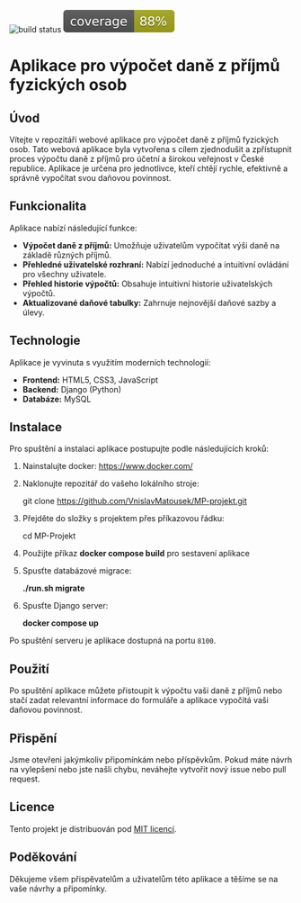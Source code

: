 ![build status](../../actions/workflows/build.yml/badge.svg) ![coverage](./coverage.svg)

# Aplikace pro výpočet daně z příjmů fyzických osob

## Úvod

Vítejte v repozitáři webové aplikace pro výpočet daně z příjmů fyzických osob. Tato webová aplikace byla vytvořena s cílem zjednodušit a zpřístupnit proces výpočtu daně z příjmů pro účetní a širokou veřejnost v České republice. Aplikace je určena pro jednotlivce, kteří chtějí rychle, efektivně a správně vypočítat svou daňovou povinnost.

## Funkcionalita

Aplikace nabízí následující funkce:

- **Výpočet daně z příjmů:** Umožňuje uživatelům vypočítat výši daně na základě různých příjmů.
- **Přehledné uživatelské rozhraní:** Nabízí jednoduché a intuitivní ovládání pro všechny uživatele.
- **Přehled historie výpočtů:** Obsahuje intuitivní historie uživatelských výpočtů. 
- **Aktualizované daňové tabulky:** Zahrnuje nejnovější daňové sazby a úlevy.

## Technologie

Aplikace je vyvinuta s využitím moderních technologií:

- **Frontend:** HTML5, CSS3, JavaScript
- **Backend:** Django (Python)
- **Databáze:** MySQL

## Instalace

Pro spuštění a instalaci aplikace postupujte podle následujících kroků:

1. Nainstalujte docker: https://www.docker.com/

2. Naklonujte repozitář do vašeho lokálního stroje:
   
   git clone https://github.com/VnislavMatousek/MP-projekt.git

3. Přejděte do složky s projektem přes příkazovou řádku:

   cd MP-Projekt

4. Použijte příkaz **docker compose build** pro sestavení aplikace
   
5. Spusťte databázové migrace:
   
   **./run.sh migrate**

4. Spusťte Django server:

   **docker compose up**


Po spuštění serveru je aplikace dostupná na portu `8100`.

## Použití

Po spuštění aplikace můžete přistoupit k výpočtu vaši daně z příjmů nebo stačí zadat relevantní informace do formuláře a aplikace vypočítá vaši daňovou povinnost.

## Přispění

Jsme otevřeni jakýmkoliv připomínkám nebo příspěvkům. Pokud máte návrh na vylepšení nebo jste našli chybu, neváhejte vytvořit nový issue nebo pull request.

## Licence

Tento projekt je distribuován pod [MIT licencí](LICENSE).

## Poděkování

Děkujeme všem přispěvatelům a uživatelům této aplikace a těšíme se na vaše návrhy a připomínky.
